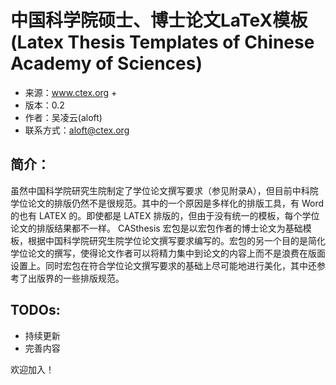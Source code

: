 # 中国科学院硕士、博士论文LaTeX模板 (Latex Thesis Templates of Chinese Academy of Sciences)

+ 来源：www.ctex.org +
+ 版本：0.2
+ 作者：吴凌云(aloft)
+ 联系方式：aloft@ctex.org

## 简介：
虽然中国科学院研究生院制定了学位论文撰写要求（参见附录A），但目前中科院学位论文的排版仍然不是很规范。其中的一个原因是多样化的排版工具，有 Word 的也有 LATEX 的。即使都是 LATEX 排版的，但由于没有统一的模板，每个学位论文的排版结果都不一样。 CASthesis 宏包是以宏包作者的博士论文为基础模板，根据中国科学院研究生院学位论文撰写要求编写的。宏包的另一个目的是简化学位论文的撰写，使得论文作者可以将精力集中到论文的内容上而不是浪费在版面设置上。同时宏包在符合学位论文撰写要求的基础上尽可能地进行美化，其中还参考了出版界的一些排版规范。


## TODOs:
+ 持续更新  
+ 完善内容  

欢迎加入！
